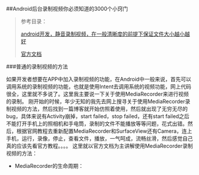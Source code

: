 ##Android后台录制视频你必须知道的3000个小窍门

>参考目录：
>
>[android开发，静音录制视频，在一般清晰度的前提下保证文件大小越小越好](https://www.cnblogs.com/feijian/p/4794821.html)
>
>[官方文档](https://developer.android.com/reference/android/media/MediaRecorder.html#setVideoEncodingBitRate(int))
>
>


###普通的录制视频的方法

如果开发者想要在APP中加入录制视频的功能，在Android中一般来说，首先可以调用系统的录制视频的功能，也就是使用Intent去调用系统的视频功能，网上代码很全，这里就不多说了。这里我主要说一下关于使用MediaRecorder来进行视频的录制。
刚开始的时候，年少无知的我先去网上搜寻关于使用MediaRecorder录制视频的方法，然后找到一篇博客就开始仿照着使用，然后就出现了无穷无尽的bug，具体来说有Activity崩掉，start failed，stop failed，还有start failed之后不能打开手机上的照相机和手电筒，录制的文件不能播放等等问题，花式出错。然后，根据官网教程去重新配置MediaRecorder和SurfaceView还有Camera，连上手机，运行，录像，停止，查看文件，播放，一气呵成，流畅丝滑，然后感觉自己真的应该先看官方教程。。。。
这里就以官方文档为主讲解使用MediaRecorder录制视频的方法：

+ MediaRecorder的生命周期：

